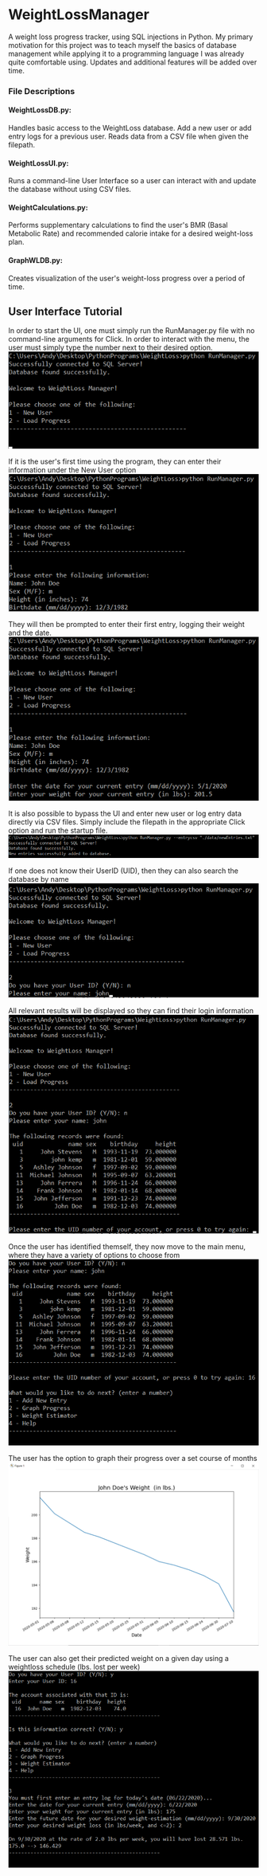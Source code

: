 # WeightLossManager
A weight loss progress tracker, using SQL injections in Python. My primary motivation for this project was to teach myself the basics of database management while applying it to a programming language I was already quite comfortable using. Updates and additional features will be added over time.

### File Descriptions
#### WeightLossDB.py:
Handles basic access to the WeightLoss database. Add a new user or add entry logs for a previous user. Reads data from a CSV file when given the filepath.

#### WeightLossUI.py:
Runs a command-line User Interface so a user can interact with and update the database without using CSV files.

#### WeightCalculations.py:
Performs supplementary calculations to find the user's BMR (Basal Metabolic Rate) and recommended calorie intake for a desired weight-loss plan.

#### GraphWLDB.py:
Creates visualization of the user's weight-loss progress over a period of time.


## User Interface Tutorial
In order to start the UI, one must simply run the RunManager.py file with no command-line arguments for Click. In order to interact with the menu, the user must simply type the number next to their desired option.
![Startup Menu](/images/startup.png)

If it is the user's first time using the program, they can enter their information under the New User option
![New User](/images/newuser0.png)


They will then be prompted to enter their first entry, logging their weight and the date.
![new entry](/images/newentry.png)

It is also possible to bypass the UI and enter new user or log entry data directly via CSV files. Simply include the filepath in the appropriate Click option and run the startup file.
![csv_entry](/images/csventry.png)

If one does not know their UserID (UID), then they can also search the database by name
![namelookup](/images/namelookup1.png)

All relevant results will be displayed so they can find their login information
![namelookup2](/images/namelookup2.png)

Once the user has identified themself, they now move to the main menu, where they have a variety of options to choose from
![mainmenu](/images/mainmenu.png)

The user has the option to graph their progress over a set course of months
![graph](/images/graph.png)

The user can also get their predicted weight on a given day using a weightloss schedule (lbs. lost per week)
![weightestimator](/images/weightestimator.png)

